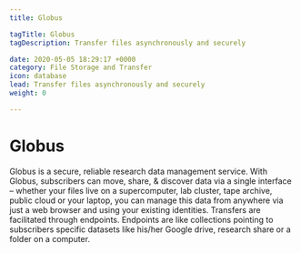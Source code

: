 ```yaml
---
title: Globus

tagTitle: Globus
tagDescription: Transfer files asynchronously and securely

date: 2020-05-05 18:29:17 +0000
category: File Storage and Transfer
icon: database
lead: Transfer files asynchronously and securely
weight: 0

---
```

# Globus

Globus is a secure, reliable research data management service. With Globus, subscribers can move, share, & discover data via a single interface – whether your files live on a supercomputer, lab cluster, tape archive, public cloud or your laptop, you can manage this data from anywhere via just a web browser and using your existing identities. Transfers are facilitated through endpoints. Endpoints are like collections pointing to subscribers specific datasets like his/her Google drive, research share or a folder on a computer.
